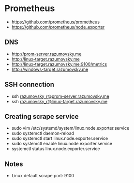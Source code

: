 # Prometheus

- https://github.com/prometheus/prometheus
- https://github.com/prometheus/node_exporter

## DNS

- http://prom-server.razumovsky.me
- http://linux-target.razumovsky.me
- http://linux-target.razumovsky.me:9100/metrics
- http://windows-target.razumovsky.me

## SSH connection

- ssh razumovsky_r@prom-server.razumovsky.me
- ssh razumovsky_r@linux-target.razumovsky.me

## Creating scrape service

- sudo vim /etc/systemd/system/linux.node.exporter.service
- sudo systemctl daemon-reload 
- sudo systemctl start linux.node.exporter.service
- sudo systemctl enable linux.node.exporter.service
- systemctl status linux.node.exporter.service

## Notes

- Linux default scrape port: 9100
